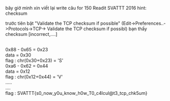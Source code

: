 bây giờ minh xin viết lại write câu for 150 Readit SVATTT 2016
hint: checksum

trước tiên bật "Validate the TCP checksum if possible" (Edit->Preferences..->Protocols->TCP-> Validate the TCP checksum if possibl)
bạn thấy checksum [incorrect,....]
</br>

</br>
0x88 - 0x65 = 0x23
</br>
data = 0x30
</br>
flag : chr(0x30+0x23) = 'S'
</br>
0xa6 - 0x62 = 0x44
</br>
data = 0x12
</br>
flag : chr(0x12+0x44) = 'V'
</br>
.....
</br>
....
</br>
flag : SVATTT{s0_now_y0u_know_h0w_T0_c4lcul@t3_tcp_chk5um}

